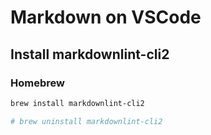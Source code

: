 # Markdown on VSCode

## Install markdownlint-cli2

### Homebrew

```sh
brew install markdownlint-cli2

# brew uninstall markdownlint-cli2
```
